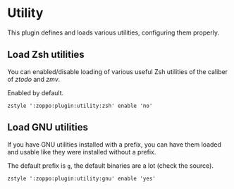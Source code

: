 Utility
=======
This plugin defines and loads various utilities, configuring them properly.

Load Zsh utilities
------------------
You can enabled/disable loading of various useful Zsh utilities of the caliber
of *ztodo* and *zmv*.

Enabled by default.

    zstyle ':zoppo:plugin:utility:zsh' enable 'no'

Load GNU utilities
------------------
If you have GNU utilities installed with a prefix, you can have them loaded and
usable like they were installed without a prefix.

The default prefix is `g`, the default binaries are a lot (check the source).

    zstyle ':zoppo:plugin:utility:gnu' enable 'yes'
